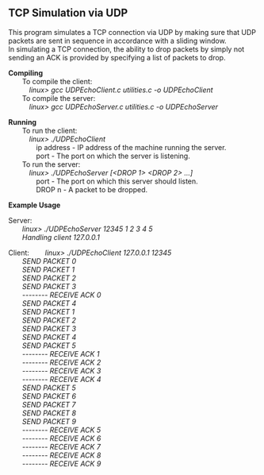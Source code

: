 ## TCP Simulation via UDP ##

This program simulates a TCP connection via UDP by making sure that UDP packets are sent in sequence in accordance with a sliding window.   
In simulating a TCP connection, the ability to drop packets by simply not sending an ACK is provided by specifying  a list of packets to drop.  

**Compiling**  
&emsp;&emsp;To compile the client:  
&emsp;&emsp;&emsp;*linux> gcc UDPEchoClient.c utilities.c -o UDPEchoClient*  
&emsp;&emsp;To compile the server:  
&emsp;&emsp;&emsp;*linux> gcc UDPEchoServer.c utilities.c -o UDPEchoServer*  

**Running**  
&emsp;&emsp;To run the client:  
&emsp;&emsp;&emsp;*linux> ./UDPEchoClient <ip address> <port>*  
&emsp;&emsp;&emsp;&emsp;ip address - IP address of the machine running the server.  
&emsp;&emsp;&emsp;&emsp;port - The port on which the server is listening.  
&emsp;&emsp;To run the server:  
&emsp;&emsp;&emsp;*linux> ./UDPEchoServer <port> [<DROP 1> <DROP 2> ...]*  
&emsp;&emsp;&emsp;&emsp;port - The port on which this server should listen.  
&emsp;&emsp;&emsp;&emsp;DROP n - A packet to be dropped.  

**Example Usage**

Server:  
&emsp;&emsp;*linux> ./UDPEchoServer 12345 1 2 3 4 5*  
&emsp;&emsp;*Handling client 127.0.0.1*  

Client:
&emsp;&emsp;*linux> ./UDPEchoClient 127.0.0.1 12345*  
&emsp;&emsp;*SEND PACKET 0*  
&emsp;&emsp;*SEND PACKET 1*  
&emsp;&emsp;*SEND PACKET 2*  
&emsp;&emsp;*SEND PACKET 3*  
&emsp;&emsp;*-------- RECEIVE ACK 0*  
&emsp;&emsp;*SEND PACKET 4*  
&emsp;&emsp;*SEND PACKET 1*  
&emsp;&emsp;*SEND PACKET 2*  
&emsp;&emsp;*SEND PACKET 3*  
&emsp;&emsp;*SEND PACKET 4*  
&emsp;&emsp;*SEND PACKET 5*  
&emsp;&emsp;*-------- RECEIVE ACK 1*  
&emsp;&emsp;*-------- RECEIVE ACK 2*  
&emsp;&emsp;*-------- RECEIVE ACK 3*  
&emsp;&emsp;*-------- RECEIVE ACK 4*  
&emsp;&emsp;*SEND PACKET 5*  
&emsp;&emsp;*SEND PACKET 6*  
&emsp;&emsp;*SEND PACKET 7*  
&emsp;&emsp;*SEND PACKET 8*  
&emsp;&emsp;*SEND PACKET 9*  
&emsp;&emsp;*-------- RECEIVE ACK 5*  
&emsp;&emsp;*-------- RECEIVE ACK 6*  
&emsp;&emsp;*-------- RECEIVE ACK 7*  
&emsp;&emsp;*-------- RECEIVE ACK 8*  
&emsp;&emsp;*-------- RECEIVE ACK 9*  
